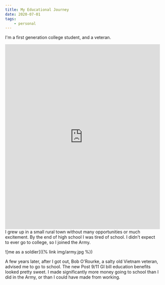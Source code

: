```yaml
---
title: My Educational Journey
date: 2020-07-01
tags:
    - personal
---
```


I'm a first generation college student, and a veteran.
<iframe seamless="seamless" style="width: 100%; border: none; display: block; max-width: 768px; height: 600px;" src="https://getyarn.io/yarn-clip/embed/8c90e7d7-9877-4f5b-83d3-c43f2c6e7a6d?autoplay=false"> </iframe>
I grew up in a small rural town without many opportunities or much excitement.
By the end of high school I was tired of school.
I didn't expect to ever go to college, so I joined the Army.

![me as a soldier]({% link img/army.jpg %})

A few years later, after I got out, Bob O'Rourke, a salty old Vietnam veteran, advised me to go to school.
The new Post 9/11 GI bill education benefits looked pretty sweet.
I made significantly more money going to school than I did in the Army, or than I could have made from working.

